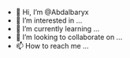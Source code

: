 - 👋 Hi, I’m @Abdalbaryx
- 👀 I’m interested in ...
- 🌱 I’m currently learning ...
- 💞️ I’m looking to collaborate on ...
- 📫 How to reach me ...

<!---
Abdalbaryx/Abdalbaryx is a ✨ special ✨ repository because its `README.md` (this file) appears on your GitHub profile.
You can click the Preview link to take a look at your changes.
--->
